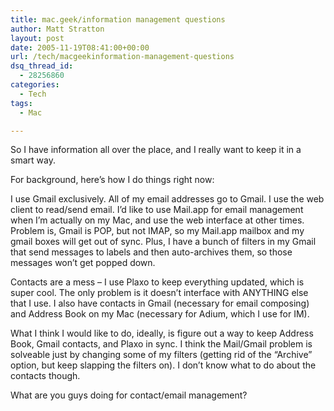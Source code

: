 ```yaml
---
title: mac.geek/information management questions
author: Matt Stratton
layout: post
date: 2005-11-19T08:41:00+00:00
url: /tech/macgeekinformation-management-questions
dsq_thread_id:
  - 28256860
categories:
  - Tech
tags:
  - Mac

---
```

So I have information all over the place, and I really want to keep it in a smart way.

For background, here&#8217;s how I do things right now:

I use Gmail exclusively. All of my email addresses go to Gmail. I use the web client to read/send email. I&#8217;d like to use Mail.app for email management when I&#8217;m actually on my Mac, and use the web interface at other times. Problem is, Gmail is POP, but not IMAP, so my Mail.app mailbox and my gmail boxes will get out of sync. Plus, I have a bunch of filters in my Gmail that send messages to labels and then auto-archives them, so those messages won&#8217;t get popped down.

Contacts are a mess &#8211; I use Plaxo to keep everything updated, which is super cool. The only problem is it doesn&#8217;t interface with ANYTHING else that I use. I also have contacts in Gmail (necessary for email composing) and Address Book on my Mac (necessary for Adium, which I use for IM).

What I think I would like to do, ideally, is figure out a way to keep Address Book, Gmail contacts, and Plaxo in sync. I think the Mail/Gmail problem is solveable just by changing some of my filters (getting rid of the &#8220;Archive&#8221; option, but keep slapping the filters on). I don&#8217;t know what to do about the contacts though.

What are you guys doing for contact/email management?